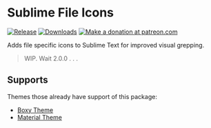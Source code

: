 # Sublime File Icons

[![Release][img-release]][release]
[![Downloads][img-downloads]][downloads]
[![Make a donation at patreon.com][img-patreon]][patreon]

Adds file specific icons to Sublime Text for improved visual grepping.

> WIP. Wait 2.0.0 . . .

<!-- ## Get It

### Package Control

The easiest way to install is using [Package Control][downloads], where it's listed as `File Icons Extended`.

1. Open `Command Palette` using menu item `Tools → Command Palette...`
2. Choose `Package Control: Install Package`
3. Find `File Icons Extended` and hit `Enter`

### Download

1. [Download the .zip][release]
2. Unzip and rename the folder to `File Icons Extended`
3. Copy the folder into `Packages` directory, which you can find using the menu item `Preferences → Browse Packages...`

## Users

### Icons

In some cases you can see that some icons from your current theme are missing or conflicted with other custom themes. 

> **You should remove other custom themes and use only the one which supports it or you can request support of this package from the developer of the theme that caused conflicts.**

[More details here →][details] 

### Sublime Linter

This package adds some syntax aliases which Sublime Linter doesn't recognize. Just update your Sublime Linter settings:

```js
  "syntax_map": {
    "html (django)": "html",
    "html (rails)": "html",
    "html 5": "html",
    "javascript (babel)": "javascript",
    "javascript (gruntfile)": "javascript",
    "javascript (gulpfile)": "javascript",
    "json (bower)": "json",
    "json (npm)": "json",
    "json (settings)": "json",
    "magicpython": "python",
    "php": "html",
    "python django": "python",
    "pythonimproved": "python"
  },
```

## Theme Developers

If you are a theme developer and you want to have extended file icons support, you should:

* Remove [these][preferences] syntax alias `.tmPreferences` files from your theme.
* Check the name of the each icon that you provide with the theme. They should be the same as in [ICONS.md][icons].
 -->

## Supports

Themes those already have support of this package:

* [Boxy Theme][boxy-theme]
* [Material Theme][material-theme]

<!-- Themes -->

[boxy-theme]: https://github.com/oivva/st-boxy
[material-theme]: https://github.com/equinusocio/material-theme

<!-- Misc -->

[default-packages]: https://github.com/sublimehq/Packages
[details]: https://forum.sublimetext.com/t/sublime-text-3-file-icons-in-sidebar/21134/4
[downloads]: https://packagecontrol.io/packages/File%20Icons%20Extended
[icons]: ICONS.md
[patreon]: https://www.patreon.com/oivva
[preferences]: /preferences
[release]: https://github.com/oivva/st-file-icons-extended/releases

<!-- Assets -->

[img-downloads]: https://img.shields.io/packagecontrol/dt/File%20Icons%20Extended.svg?maxAge=3600&style=flat-square
[img-patreon]: https://img.shields.io/badge/donate-patreon-orange.svg?maxAge=2592000&style=flat-square
[img-release]: https://img.shields.io/github/release/oivva/st-file-icons-extended.svg?maxAge=86400&style=flat-square
